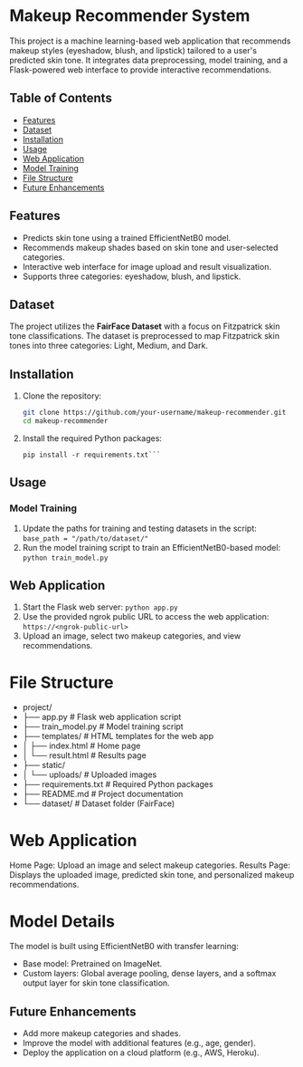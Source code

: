 # Makeup Recommender System

This project is a machine learning-based web application that recommends makeup styles (eyeshadow, blush, and lipstick) tailored to a user's predicted skin tone. It integrates data preprocessing, model training, and a Flask-powered web interface to provide interactive recommendations.

## Table of Contents

- [Features](#features)
- [Dataset](#dataset)
- [Installation](#installation)
- [Usage](#usage)
- [Web Application](#web-application)
- [Model Training](#model-training)
- [File Structure](#file-structure)
- [Future Enhancements](#future-enhancements)

## Features

- Predicts skin tone using a trained EfficientNetB0 model.
- Recommends makeup shades based on skin tone and user-selected categories.
- Interactive web interface for image upload and result visualization.
- Supports three categories: eyeshadow, blush, and lipstick.

## Dataset

The project utilizes the **FairFace Dataset** with a focus on Fitzpatrick skin tone classifications. The dataset is preprocessed to map Fitzpatrick skin tones into three categories: Light, Medium, and Dark.

## Installation

1. Clone the repository:
   ```bash
   git clone https://github.com/your-username/makeup-recommender.git
   cd makeup-recommender
   ```
2. Install the required Python packages:
   ```
   pip install -r requirements.txt```

## Usage
### Model Training

1. Update the paths for training and testing datasets in the script:
``` base_path = "/path/to/dataset/" ```
2. Run the model training script to train an EfficientNetB0-based model:
   ```python train_model.py ```

## Web Application
1. Start the Flask web server:
``` python app.py ```
2. Use the provided ngrok public URL to access the web application:
   ``` https://<ngrok-public-url> ```
3. Upload an image, select two makeup categories, and view recommendations.

# File Structure
- project/
- ├── app.py                   # Flask web application script
- ├── train_model.py           # Model training script
- ├── templates/               # HTML templates for the web app
- │   ├── index.html           # Home page
- │   └── result.html          # Results page
- ├── static/
- │   └── uploads/             # Uploaded images
- ├── requirements.txt         # Required Python packages
- ├── README.md                # Project documentation
- └── dataset/                 # Dataset folder (FairFace)

# Web Application
Home Page: Upload an image and select makeup categories.
Results Page: Displays the uploaded image, predicted skin tone, and personalized makeup recommendations.

# Model Details
The model is built using EfficientNetB0 with transfer learning:

- Base model: Pretrained on ImageNet.
- Custom layers: Global average pooling, dense layers, and a softmax output layer for skin tone classification.

## Future Enhancements

- Add more makeup categories and shades.
- Improve the model with additional features (e.g., age, gender).
- Deploy the application on a cloud platform (e.g., AWS, Heroku).
